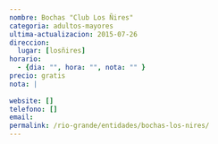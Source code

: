 ```yaml
---
nombre: Bochas "Club Los Ñires"
categoria: adultos-mayores
ultima-actualizacion: 2015-07-26
direccion: 
  lugar: [losñires]
horario: 
  - {dia: "", hora: "", nota: "" }
precio: gratis
nota: | 
  
website: []
telefono: []
email: 
permalink: /rio-grande/entidades/bochas-los-nires/
---
```


